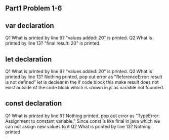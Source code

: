 ## Part1 Problem 1-6

## var declaration
Q1 What is printed by line 9? "values added: 20" is printed.
Q2 What is printed by line 13? "final result: 20" is printed.

## let declaration
Q1 What is printed by line 9? "values added: 20" is printed.
Q2 What is printed by line 13? Nothing printed, pop out error as "ReferenceError: result is not defined"
    let is declear in the if code block this make result does not exist outside of the code block which is shown in js as varaible not founded.

## const declaration
Q1 What is printed by line 9? Nothing printed, pop out error as "TypeError: Assignment to constant variable."
    Since const is like final in java which we can not assign new values to it
Q2 What is printed by line 13? Nothing printed